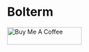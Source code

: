 # Bolterm

<a href="https://www.buymeacoffee.com/runbolt" target="_blank"><img src="https://cdn.buymeacoffee.com/buttons/default-orange.png" alt="Buy Me A Coffee" height="41" width="174"></a>